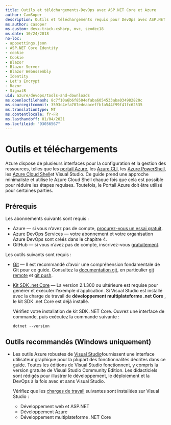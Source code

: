 ```yaml
---
title: Outils et téléchargements-DevOps avec ASP.NET Core et Azure
author: CamSoper
description: Outils et téléchargements requis pour DevOps avec ASP.NET Core et Azure.
ms.author: casoper
ms.custom: devx-track-csharp, mvc, seodec18
ms.date: 10/24/2018
no-loc:
- appsettings.json
- ASP.NET Core Identity
- cookie
- Cookie
- Blazor
- Blazor Server
- Blazor WebAssembly
- Identity
- Let's Encrypt
- Razor
- SignalR
uid: azure/devops/tools-and-downloads
ms.openlocfilehash: 8c7f10a6b6f8504efaba6054533aba034982820c
ms.sourcegitcommit: 3593c4efa707edeaaceffbfa544f99f41fc62535
ms.translationtype: MT
ms.contentlocale: fr-FR
ms.lasthandoff: 01/04/2021
ms.locfileid: "93056567"
---
```

# <a name="tools-and-downloads"></a>Outils et téléchargements

Azure dispose de plusieurs interfaces pour la configuration et la gestion des ressources, telles que les [portail Azure](https://portal.azure.com), les [Azure CLI](/cli/azure/), les [Azure PowerShell](/powershell/azure/overview), les [Azure Cloud Shell](https://shell.azure.com/bash)et Visual Studio. Ce guide prend une approche minimaliste et utilise le Azure Cloud Shell chaque fois que cela est possible pour réduire les étapes requises. Toutefois, le Portail Azure doit être utilisé pour certaines parties.

## <a name="prerequisites"></a>Prérequis

Les abonnements suivants sont requis :

* Azure &mdash; si vous n’avez pas de compte, [procurez-vous un essai gratuit](https://azure.microsoft.com/free/dotnet/).
* Azure DevOps Services &mdash; votre abonnement et votre organisation Azure DevOps sont créés dans le chapitre 4.
* GitHub &mdash; si vous n’avez pas de compte, inscrivez-vous [gratuitement](https://github.com/join).

Les outils suivants sont requis :

* [Git](https://git-scm.com/downloads) &mdash; Il est recommandé d’avoir une compréhension fondamentale de Git pour ce guide. Consultez la [documentation git](https://git-scm.com/doc), en particulier [git remote](https://git-scm.com/docs/git-remote) et [git push](https://git-scm.com/docs/git-push).
* [Kit SDK .net Core](https://dotnet.microsoft.com/download/) &mdash; La version 2.1.300 ou ultérieure est requise pour générer et exécuter l’exemple d’application. Si Visual Studio est installé avec la charge de travail de **développement multiplateforme .net Core** , le kit SDK .net Core est déjà installé.

    Vérifiez votre installation de kit SDK .NET Core. Ouvrez une interface de commande, puis exécutez la commande suivante :

    ```dotnetcli
    dotnet --version
    ```

## <a name="recommended-tools-windows-only"></a>Outils recommandés (Windows uniquement)

* Les outils Azure robustes de [Visual Studio](https://visualstudio.microsoft.com)fournissent une interface utilisateur graphique pour la plupart des fonctionnalités décrites dans ce guide. Toutes les éditions de Visual Studio fonctionnent, y compris la version gratuite de Visual Studio Community Edition. Les didacticiels sont rédigés pour illustrer le développement, le déploiement et la DevOps à la fois avec et sans Visual Studio.

  Vérifiez que les [charges de travail](/visualstudio/install/modify-visual-studio) suivantes sont installées sur Visual Studio :

  * Développement web et ASP.NET
  * Développement Azure
  * Développement multiplateforme .NET Core
